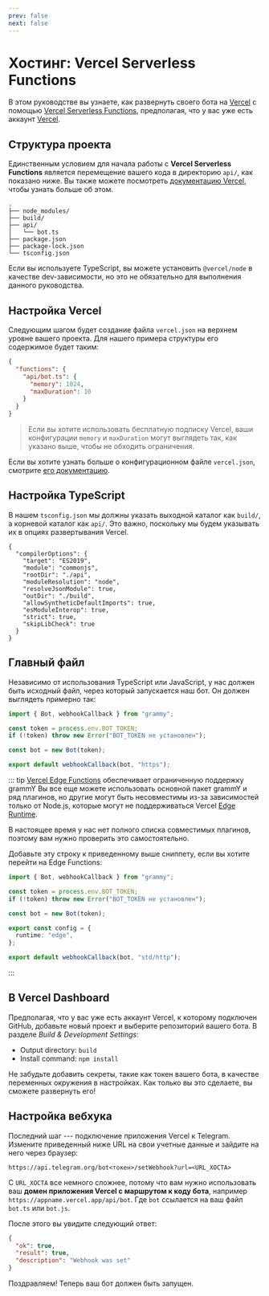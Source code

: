 ```yaml
---
prev: false
next: false
---
```


# Хостинг: Vercel Serverless Functions

В этом руководстве вы узнаете, как развернуть своего бота на [Vercel](https://vercel.com/) с помощью [Vercel Serverless Functions](https://vercel.com/docs/functions), предполагая, что у вас уже есть аккаунт [Vercel](https://vercel.com).

## Структура проекта

Единственным условием для начала работы с **Vercel Serverless Functions** является перемещение вашего кода в директорию `api/`, как показано ниже.
Вы также можете посмотреть [документацию Vercel](https://vercel.com/docs/functions/quickstart), чтобы узнать больше об этом.

```asciiart:no-line-numbers
.
├── node_modules/
├── build/
├── api/
│   └── bot.ts
├── package.json
├── package-lock.json
└── tsconfig.json
```

Если вы используете TypeScript, вы можете установить `@vercel/node` в качестве dev-зависимости, но это не обязательно для выполнения данного руководства.

## Настройка Vercel

Следующим шагом будет создание файла `vercel.json` на верхнем уровне вашего проекта.
Для нашего примера структуры его содержимое будет таким:

```json
{
  "functions": {
    "api/bot.ts": {
      "memory": 1024,
      "maxDuration": 10
    }
  }
}
```

> Если вы хотите использовать бесплатную подписку Vercel, ваши конфигурации `memory` и `maxDuration` могут выглядеть так, как указано выше, чтобы не обходить ограничения.

Если вы хотите узнать больше о конфигурационном файле `vercel.json`, смотрите [его документацию](https://vercel.com/docs/projects/project-configuration).

## Настройка TypeScript

В нашем `tsconfig.json` мы должны указать выходной каталог как `build/`, а корневой каталог как `api/`.
Это важно, поскольку мы будем указывать их в опциях развертывания Vercel.

```json{5,8}
{
  "compilerOptions": {
    "target": "ES2019",
    "module": "commonjs",
    "rootDir": "./api",
    "moduleResolution": "node",
    "resolveJsonModule": true,
    "outDir": "./build",
    "allowSyntheticDefaultImports": true,
    "esModuleInterop": true,
    "strict": true,
    "skipLibCheck": true
  }
}
```

## Главный файл

Независимо от использования TypeScript или JavaScript, у нас должен быть исходный файл, через который запускается наш бот.
Он должен выглядеть примерно так:

```ts
import { Bot, webhookCallback } from "grammy";

const token = process.env.BOT_TOKEN;
if (!token) throw new Error("BOT_TOKEN не установлен");

const bot = new Bot(token);

export default webhookCallback(bot, "https");
```

::: tip [Vercel Edge Functions](https://vercel.com/docs/functions) обеспечивает ограниченную поддержку grammY
Вы все еще можете использовать основной пакет grammY и ряд плагинов, но другие могут быть несовместимы из-за зависимостей только от Node.js, которые могут не поддерживаться Vercel [Edge Runtime](https://edge-runtime.vercel.app).

В настоящее время у нас нет полного списка совместимых плагинов, поэтому вам нужно проверить это самостоятельно.

Добавьте эту строку к приведенному выше сниппету, если вы хотите перейти на Edge Functions:

```ts
import { Bot, webhookCallback } from "grammy";

const token = process.env.BOT_TOKEN;
if (!token) throw new Error("BOT_TOKEN не установлен");

const bot = new Bot(token);

export const config = {
  runtime: "edge",
};

export default webhookCallback(bot, "std/http");
```

:::

## В Vercel Dashboard

Предполагая, что у вас уже есть аккаунт Vercel, к которому подключен GitHub, добавьте новый проект и выберите репозиторий вашего бота.
В разделе _Build & Development Settings_:

- Output directory: `build`
- Install command: `npm install`

Не забудьте добавить секреты, такие как токен вашего бота, в качестве переменных окружения в настройках.
Как только вы это сделаете, вы сможете развернуть его!

## Настройка вебхука

Последний шаг --- подключение приложения Vercel к Telegram.
Измените приведенный ниже URL на свои учетные данные и зайдите на него через браузер:

```text
https://api.telegram.org/bot<токен>/setWebhook?url=<URL_ХОСТА>
```

С `URL_ХОСТА` все немного сложнее, потому что вам нужно использовать ваш **домен приложения Vercel с маршрутом к коду бота**, например `https://appname.vercel.app/api/bot`.
Где `bot` ссылается на ваш файл `bot.ts` или `bot.js`.

После этого вы увидите следующий ответ:

```json
{
  "ok": true,
  "result": true,
  "description": "Webhook was set"
}
```

Поздравляем!
Теперь ваш бот должен быть запущен.
